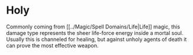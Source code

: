 # Holy

Commonly coming from [[../Magic/Spell Domains/Life\|Life]] magic, this damage type represents the sheer life-force energy inside a mortal soul. Usually this is channeled for healing, but against unholy agents of death it can prove the most effective weapon.